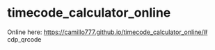 # timecode_calculator_online

Online here:
https://camillo777.github.io/timecode_calculator_online/# cdp_qrcode
